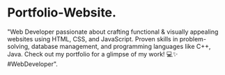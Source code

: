 # Portfolio-Website.
"Web Developer passionate about crafting functional &amp; visually appealing websites using HTML, CSS, and JavaScript. Proven skills in problem-solving, database management, and programming languages like C++, Java. Check out my portfolio for a glimpse of my work! 💻✨ #WebDeveloper".

